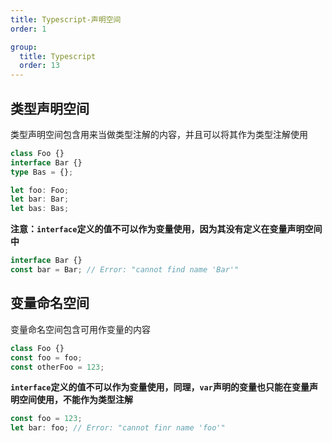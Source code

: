 ```yaml
---
title: Typescript-声明空间
order: 1

group:
  title: Typescript
  order: 13
---
```


## 类型声明空间

类型声明空间包含用来当做类型注解的内容，并且可以将其作为类型注解使用

```typescript
class Foo {}
interface Bar {}
type Bas = {};

let foo: Foo;
let bar: Bar;
let bas: Bas;
```

**注意：`interface`定义的值不可以作为变量使用，因为其没有定义在变量声明空间中**

```typescript
interface Bar {}
const bar = Bar; // Error: "cannot find name 'Bar'"
```

## 变量命名空间

变量命名空间包含可用作变量的内容

```typescript
class Foo {}
const foo = foo;
const otherFoo = 123;
```

**`interface`定义的值不可以作为变量使用，同理，`var`声明的变量也只能在变量声明空间使用，不能作为类型注解**

```typescript
const foo = 123;
let bar: foo; // Error: "cannot finr name 'foo'"
```
